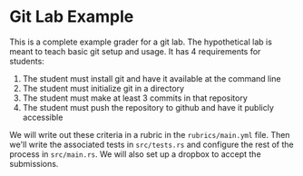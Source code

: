 # Git Lab Example

This is a complete example grader for a git lab. The hypothetical lab is meant to teach basic git setup and usage. It has 4 requirements for students:

1. The student must install git and have it available at the command line
1. The student must initialize git in a directory
1. The student must make at least 3 commits in that repository
1. The student must push the repository to github and have it publicly accessible

We will write out these criteria in a rubric in the `rubrics/main.yml` file. Then we'll write the associated tests in `src/tests.rs` and configure the rest of the process in `src/main.rs`. We will also set up a dropbox to accept the submissions.
